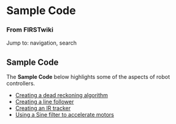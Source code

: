 # Sample Code

### From FIRSTwiki

Jump to: navigation, search


## Sample Code

The **Sample Code** below highlights some of the aspects of robot controllers.

  * [Creating a dead reckoning algorithm](Creating_a_dead_reckoning_algorithm "Creating a dead reckoning algorithm" )
  * [Creating a line follower](/index.php?title=Creating_a_line_follower&action=edit "Creating a line follower" )
  * [Creating an IR tracker](/index.php?title=Creating_an_IR_tracker&action=edit "Creating an IR tracker" )
  * [Using a Sine filter to accelerate motors](/index.php?title=Using_a_Sine_filter_to_accelerate_motors&action=edit "Using a Sine filter to accelerate motors" )

